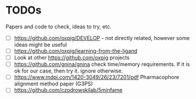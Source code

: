 # TODOs
Papers and code to check, ideas to try, etc.
- [ ] https://github.com/oxpig/DEVELOP - not directly related, however some ideas might be useful
- [ ] https://github.com/oxpig/learning-from-the-ligand
- [ ] Look at other https://github.com/oxpig projects
- [ ] https://github.com/gnina/gnina check time/memory requirements. If it is ok for our case, then try it. ignore otherwise.
- [ ] https://www.mdpi.com/1420-3049/26/23/7201/pdf Pharmacophore alignment method paper (G3PS)
- [ ] https://github.com/czodrowskilab/5minfame